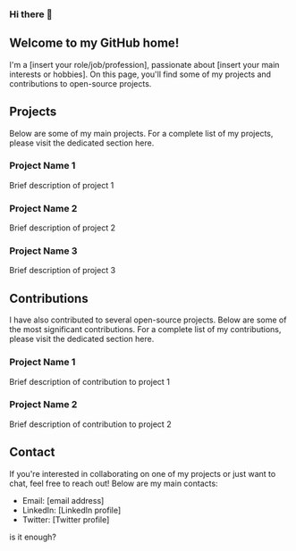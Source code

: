 ### Hi there 👋

## Welcome to my GitHub home!
I'm a [insert your role/job/profession], passionate about [insert your main interests or hobbies]. On this page, you'll find some of my projects and contributions to open-source projects.

## Projects
Below are some of my main projects. For a complete list of my projects, please visit the dedicated section here.

### Project Name 1
Brief description of project 1

### Project Name 2
Brief description of project 2

### Project Name 3
Brief description of project 3

## Contributions
I have also contributed to several open-source projects. Below are some of the most significant contributions. For a complete list of my contributions, please visit the dedicated section here.

### Project Name 1
Brief description of contribution to project 1

### Project Name 2
Brief description of contribution to project 2

## Contact
If you're interested in collaborating on one of my projects or just want to chat, feel free to reach out! Below are my main contacts:

- Email: [email address]
- LinkedIn: [LinkedIn profile]
- Twitter: [Twitter profile]

is it enough?
